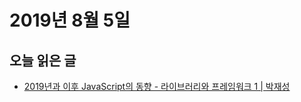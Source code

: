 # 2019년 8월 5일

## 오늘 읽은 글

* [2019년과 이후 JavaScript의 동향 - 라이브러리와 프레임워크 1 | 박재성](https://d2.naver.com/helloworld/0145894)
